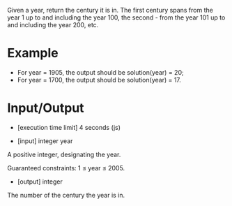 Given a year, return the century it is in. The first century spans from the year 1 up to and including the year 100, the second - from the year 101 up to and including the year 200, etc.

# Example

 * For year = 1905, the output should be
solution(year) = 20;
 * For year = 1700, the output should be solution(year) = 17.

# Input/Output

 * [execution time limit] 4 seconds (js)

 * [input] integer year

A positive integer, designating the year.

Guaranteed constraints:
1 ≤ year ≤ 2005.

 * [output] integer

The number of the century the year is in.
